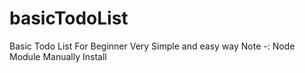 # basicTodoList
Basic Todo List For Beginner Very Simple and easy way Note -: Node Module Manually Install
